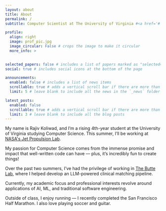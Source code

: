 ```yaml
---
layout: about
title: About
permalink: /
subtitle: Computer Scientist at The University of Virginia #<a href='#'>Affiliations</a>. Address. Contacts. Motto. Etc.

profile:
  align: right
  image: prof_pic.jpg
  image_circular: False # crops the image to make it circular
  more_info: >
   

selected_papers: false # includes a list of papers marked as "selected={true}"
social: true # includes social icons at the bottom of the page

announcements:
  enabled: false # includes a list of news items
  scrollable: true # adds a vertical scroll bar if there are more than 3 news items
  limit: 5 # leave blank to include all the news in the `_news` folder

latest_posts:
  enabled: false
  scrollable: true # adds a vertical scroll bar if there are more than 3 new posts items
  limit: 3 # leave blank to include all the blog posts
---
```



My name is Rajiv Koliwad, and I’m a rising 4th-year student at the University of Virginia studying Computer Science. This summer, I’ll be working at [NASA's Jet Propulsion Lab](https://www.jpl.nasa.gov/).

My passion for Computer Science comes from the immense promise and impact that well-written code can have — plus, it’s incredibly fun to create things!

Over the past two summers, I’ve had the privilege of working in [The Butte Lab](https://buttelab.ucsf.edu/), where I helped develop an LLM-powered clinical matching pipeline.

Currently, my academic focus and professional interests revolve around applications of AI, ML, and traditional software engineering.

Outside of class, I enjoy running — I recently completed the San Francisco Half Marathon. I also love playing soccer and guitar.



